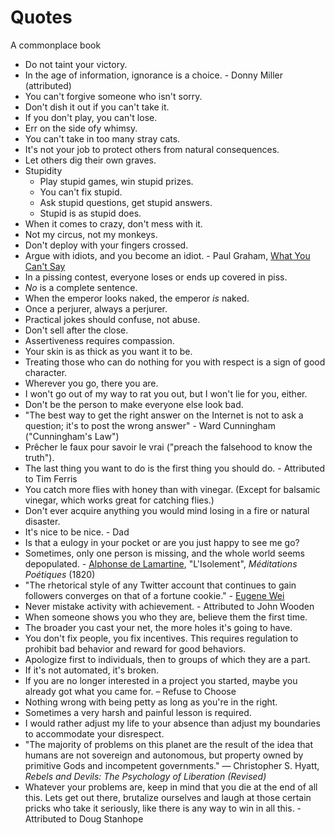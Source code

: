 # Quotes

A commonplace book

* Do not taint your victory.
* In the age of information, ignorance is a choice. - Donny Miller (attributed)
* You can't forgive someone who isn't sorry.
* Don't dish it out if you can't take it.
* If you don't play, you can't lose.
* Err on the side ofy whimsy.
* You can't take in too many stray cats.
* It's not your job to protect others from natural consequences.
* Let others dig their own graves.
* Stupidity
  * Play stupid games, win stupid prizes.
  * You can't fix stupid.
  * Ask stupid questions, get stupid answers.
  * Stupid is as stupid does.
* When it comes to crazy, don't mess with it.
* Not my circus, not my monkeys.
* Don't deploy with your fingers crossed.
* Argue with idiots, and you become an idiot. - Paul Graham, [What You Can't Say](http://paulgraham.com/say.html)
* In a pissing contest, everyone loses or ends up covered in piss.
* _No_ is a complete sentence.
* When the emperor looks naked, the emperor _is_ naked.
* Once a perjurer, always a perjurer.
* Practical jokes should confuse, not abuse.
* Don't sell after the close.
* Assertiveness requires compassion.
* Your skin is as thick as you want it to be.
* Treating those who can do nothing for you with respect is a sign of good character.
* Wherever you go, there you are.
* I won't go out of my way to rat you out, but I won't lie for you, either.
* Don't be the person to make everyone else look bad.
* "The best way to get the right answer on the Internet is not to ask a question; it's to post the wrong answer" - Ward Cunningham ("Cunningham's Law")
* Prêcher le faux pour savoir le vrai ("preach the falsehood to know the truth").
* The last thing you want to do is the first thing you should do. - Attributed to Tim Ferris
* You catch more flies with honey than with vinegar. (Except for balsamic vinegar, which works great for catching flies.)
* Don't ever acquire anything you would mind losing in a fire or natural disaster.
* It's nice to be nice. - Dad
* Is that a eulogy in your pocket or are you just happy to see me go?
* Sometimes, only one person is missing, and the whole world seems depopulated. - [Alphonse de Lamartine](https://en.wikiquote.org/wiki/Alphonse_de_Lamartine), "L'Isolement", _Méditations Poétiques_ (1820)
* "The rhetorical style of any Twitter account that continues to gain followers converges on that of a fortune cookie." - [Eugene Wei](https://twitter.com/eugenewei/status/998714814749802496?lang=en)
* Never mistake activity with achievement. - Attributed to John Wooden
* When someone shows you who they are, believe them the first time.
* The broader you cast your net, the more holes it's going to have.
* You don't fix people, you fix incentives. This requires regulation to prohibit bad behavior and reward for good behaviors.
* Apologize first to individuals, then to groups of which they are a part.
* If it's not automated, it's broken.
* If you are no longer interested in a project you started, maybe you already got what you came for. – Refuse to Choose
* Nothing wrong with being petty as long as you're in the right.
* Sometimes a very harsh and painful lesson is required.
* I would rather adjust my life to your absence than adjust my boundaries to accommodate your disrespect.
* "The majority of problems on this planet are the result of the idea that humans are not sovereign and autonomous, but property owned by primitive Gods and incompetent governments." ― Christopher S. Hyatt, _Rebels and Devils: The Psychology of Liberation (Revised)_
* Whatever your problems are, keep in mind that you die at the end of all this. Lets get out there, brutalize ourselves and laugh at those certain pricks who take it seriously, like there is any way to win in all this. - Attributed to Doug Stanhope
